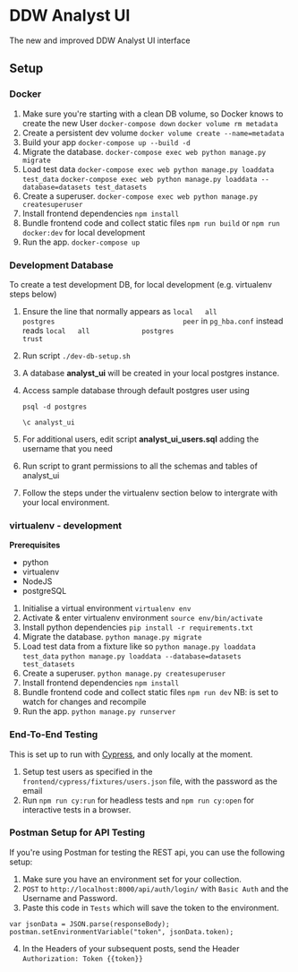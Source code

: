 # DDW Analyst UI
The new and improved DDW Analyst UI interface

## Setup


### Docker

1. Make sure you're starting with a clean DB volume, so Docker knows to create the new User `docker-compose down` `docker volume rm metadata`
2. Create a persistent dev volume `docker volume create --name=metadata`
3. Build your app `docker-compose up --build -d`
4. Migrate the database. `docker-compose exec web python manage.py migrate`
5. Load test data `docker-compose exec web python manage.py loaddata test_data` `docker-compose exec web python manage.py loaddata --database=datasets test_datasets`
6. Create a superuser. `docker-compose exec web python manage.py createsuperuser`
7. Install frontend dependencies `npm install`
8. Bundle frontend code and collect static files `npm run build` or `npm run docker:dev` for local development
9. Run the app. `docker-compose up`

### Development Database

To create a test development DB, for local development (e.g. virtualenv steps below)

1. Ensure the line that normally appears as `local   all             postgres                                peer` in `pg_hba.conf` instead reads `local   all             postgres                                trust`
2. Run script `./dev-db-setup.sh`
3. A database **analyst_ui** will be created in your local postgres instance.
4. Access sample database through default postgres user using

    `psql -d postgres`

    `\c analyst_ui`

5. For additional users, edit script **analyst_ui_users.sql** adding the username that you need
6. Run script to grant permissions to all the schemas and tables of analyst_ui
7. Follow the steps under the virtualenv section below to intergrate with your local environment.

### virtualenv - development

**Prerequisites**

  - python
  - virtualenv
  - NodeJS
  - postgreSQL

1. Initialise a virtual environment `virtualenv env`
2. Activate & enter virtualenv environment `source env/bin/activate`
3. Install python dependencies `pip install -r requirements.txt`
4. Migrate the database. `python manage.py migrate`
5. Load test data from a fixture like so `python manage.py loaddata test_data` `python manage.py loaddata --database=datasets test_datasets`
6. Create a superuser. `python manage.py createsuperuser`
7. Install frontend dependencies `npm install`
8. Bundle frontend code and collect static files `npm run dev` NB: is set to watch for changes and recompile
9. Run the app. `python manage.py runserver`

### End-To-End Testing

This is set up to run with [Cypress](https://www.cypress.io/), and only locally at the moment.

1. Setup test users as specified in the `frontend/cypress/fixtures/users.json` file, with the password as the email
2. Run `npm run cy:run` for headless tests and `npm run cy:open` for interactive tests in a browser.

### Postman Setup for API Testing

If you're using Postman for testing the REST api, you can use the following setup:

1. Make sure you have an environment set for your collection.
2. `POST` to `http://localhost:8000/api/auth/login/` with `Basic Auth` and the Username and Password.
3. Paste this code in `Tests` which will save the token to the environment.
```
var jsonData = JSON.parse(responseBody);
postman.setEnvironmentVariable("token", jsonData.token);
```
4. In the Headers of your subsequent posts, send the Header `Authorization: Token {{token}}`
